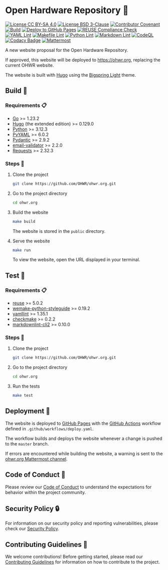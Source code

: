 <!--
SPDX-FileCopyrightText: 2024 CERN (home.cern)

SPDX-License-Identifier: CC-BY-SA-4.0+
-->

# Open Hardware Repository :penguin:

[![License CC BY-SA 4.0](https://img.shields.io/badge/License-CC_BY--SA_4.0-yellow.svg)](https://creativecommons.org/licenses/by-sa/4.0/)
[![License BSD 3-Clause](https://img.shields.io/badge/License-BSD_3--Clause-blue.svg)](https://opensource.org/licenses/BSD-3-Clause)
[![Contributor Covenant](https://img.shields.io/badge/Contributor%20Covenant-2.1-4baaaa.svg)](.github/CODE_OF_CONDUCT.md)
[![Build](https://github.com/OHWR/ohwr.org/actions/workflows/build.yaml/badge.svg)](https://github.com/OHWR/ohwr.org/actions/workflows/build.yaml)
[![Deploy to GitHub Pages](https://github.com/OHWR/ohwr.org/actions/workflows/deploy.yaml/badge.svg)](https://github.com/OHWR/ohwr.org/actions/workflows/deploy.yaml)
[![REUSE Compliance Check](https://github.com/OHWR/ohwr.org/actions/workflows/reuse.yaml/badge.svg)](https://github.com/OHWR/ohwr.org/actions/workflows/reuse.yaml)
[![YAML Lint](https://github.com/OHWR/ohwr.org/actions/workflows/yaml.yaml/badge.svg)](https://github.com/OHWR/ohwr.org/actions/workflows/yaml.yaml)
[![Makefile Lint](https://github.com/OHWR/ohwr.org/actions/workflows/makefile.yaml/badge.svg)](https://github.com/OHWR/ohwr.org/actions/workflows/makefile.yaml)
[![Python Lint](https://github.com/OHWR/ohwr.org/actions/workflows/python.yaml/badge.svg)](https://github.com/OHWR/ohwr.org/actions/workflows/python.yaml)
[![Markdown Lint](https://github.com/OHWR/ohwr.org/actions/workflows/markdown.yaml/badge.svg)](https://github.com/OHWR/ohwr.org/actions/workflows/markdown.yaml)
[![CodeQL](https://github.com/OHWR/ohwr.org/actions/workflows/github-code-scanning/codeql/badge.svg)](https://github.com/OHWR/ohwr.org/actions/workflows/github-code-scanning/codeql)
[![Codacy Badge](https://app.codacy.com/project/badge/Grade/bb599887cc7542e1afd97cdd9f66c1f0)](https://app.codacy.com/gh/OHWR/ohwr.org/dashboard?utm_source=gh&utm_medium=referral&utm_content=&utm_campaign=Badge_grade)
[![Mattermost](https://img.shields.io/badge/Mattermost-Join_Channel-blue?logo=mattermost)](https://mattermost.web.cern.ch/ohr/channels/ohwrorg)

A new website proposal for the Open Hardware Repository.

If approved, this website will be deployed to <https://ohwr.org>, replacing the
current OHWR website.

The website is built with [Hugo](https://gohugo.io) using the [Bigspring Light](https://github.com/gethugothemes/bigspring-light)
theme.

## Build :hammer:

### Requirements :clipboard:

* [Go](https://go.dev/doc/install) >= 1.23.2
* [Hugo](https://gohugo.io/installation) (the extended edition) >= 0.129.0
* [Python](https://www.python.org/downloads) >= 3.12.3
* [PyYAML](https://pyyaml.org/wiki/PyYAMLDocumentation) >= 6.0.2
* [Pydantic](https://docs.pydantic.dev/latest/install) >= 2.9.2
* [email-validator](https://github.com/JoshData/python-email-validator?tab=readme-ov-file#installation)
  \>= 2.2.0
* [Requests](https://requests.readthedocs.io/en/latest/user/install) >= 2.32.3

### Steps :footprints:

1. Clone the project

   ```bash
   git clone https://github.com/OHWR/ohwr.org.git
   ```

2. Go to the project directory

   ```bash
   cd ohwr.org
   ```

3. Build the website

   ```bash
   make build
   ```

   The website is stored in the `public` directory.

4. Serve the website

   ```bash
   make run
   ```

   To view the website, open the URL displayed in your terminal.

## Test :test_tube:

### Requirements :clipboard: <!-- markdownlint-disable-line MD024 -->

* [reuse](https://reuse.readthedocs.io/en/v1.0.0/readme.html#install)
  \>= 5.0.2
* [wemake-python-styleguide](https://wemake-python-styleguide.readthedocs.io/en/latest/#quickstart)
  \>= 0.19.2
* [yamllint](https://yamllint.readthedocs.io/en/stable/quickstart.html#installing-yamllint)
  \>= 1.35.1
* [checkmake](https://github.com/mrtazz/checkmake#installation)
  \>= 0.2.2
* [markdownlint-cli2](https://github.com/DavidAnson/markdownlint-cli2#install)
  \>= 0.10.0

### Steps :footprints: <!-- markdownlint-disable-line MD024 -->

1. Clone the project

   ```bash
   git clone https://github.com/OHWR/ohwr.org.git
   ```

2. Go to the project directory

   ```bash
   cd ohwr.org
   ```

3. Run the tests

   ```bash
   make test
   ```

## Deployment :satellite:

The website is deployed to [GitHub Pages](https://pages.github.com/) with the
[GitHub Actions](https://github.com/features/actions) workflow defined in
`.github/workflows/deploy.yaml`.

The workflow builds and deploys the website whenever a change is pushed to the
`master` branch.

If errors are encountered while building the website, a warning is sent to the
[ohwr.org Mattermost channel](https://mattermost.web.cern.ch/ohr/channels/ohwrorg).

## Code of Conduct :scroll:

Please review our [Code of Conduct](.github/CODE_OF_CONDUCT.md) to understand
the expectations for behavior within the project community.

## Security Policy :lock:

For information on our security policy and reporting vulnerabilities, please
check our [Security Policy](.github/SECURITY.md).

## Contributing Guidelines :rocket:

We welcome contributions! Before getting started, please read our
[Contributing Guidelines](.github/CONTRIBUTING.md) for information on how to
contribute to the project.
